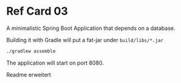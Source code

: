 # Ref Card 03

A minimalistic Spring Boot Application that depends on a database.

Building it with Gradle will put a fat-jar under `build/libs/*.jar`
```bash
./gradlew assemble
```

The application will start on port 8080.


Readme erweitert